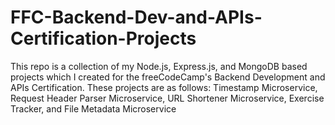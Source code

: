 # FFC-Backend-Dev-and-APIs-Certification-Projects
This repo is a collection of my Node.js, Express.js, and MongoDB based projects which I created for the freeCodeCamp's Backend Development and APIs Certification. These projects are as follows: Timestamp Microservice, Request Header Parser Microservice, URL Shortener Microservice, Exercise Tracker, and File Metadata Microservice
